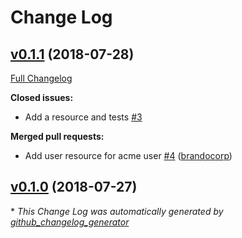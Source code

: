 # Change Log

## [v0.1.1](https://github.com/brandocorp-cookbooks/acme_base/tree/v0.1.1) (2018-07-28)
[Full Changelog](https://github.com/brandocorp-cookbooks/acme_base/compare/v0.1.0...v0.1.1)

**Closed issues:**

- Add a resource and tests [\#3](https://github.com/brandocorp-cookbooks/acme_base/issues/3)

**Merged pull requests:**

- Add user resource for acme user [\#4](https://github.com/brandocorp-cookbooks/acme_base/pull/4) ([brandocorp](https://github.com/brandocorp))

## [v0.1.0](https://github.com/brandocorp-cookbooks/acme_base/tree/v0.1.0) (2018-07-27)


\* *This Change Log was automatically generated by [github_changelog_generator](https://github.com/skywinder/Github-Changelog-Generator)*